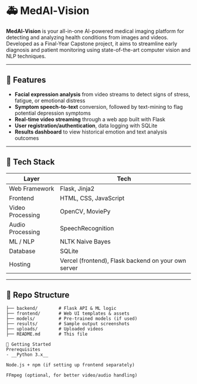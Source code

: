 
# 🚑 MedAI‑Vision

**MedAI‑Vision** is your all-in-one AI-powered medical imaging platform for detecting and analyzing health conditions from images and videos. Developed as a Final-Year Capstone project, it aims to streamline early diagnosis and patient monitoring using state-of-the-art computer vision and NLP techniques.

---

## 🧠 Features

- **Facial expression analysis** from video streams to detect signs of stress, fatigue, or emotional distress  
- **Symptom speech-to-text** conversion, followed by text-mining to flag potential depression symptoms  
- **Real-time video streaming** through a web app built with Flask  
- **User registration/authentication**, data logging with SQLite  
- **Results dashboard** to view historical emotion and text analysis outcomes  

---

## 🔧 Tech Stack

| Layer            | Tech |
|------------------|------|
| Web Framework     | Flask, Jinja2 |
| Frontend         | HTML, CSS, JavaScript |
| Video Processing | OpenCV, MoviePy |
| Audio Processing | SpeechRecognition |
| ML / NLP          | NLTK Naive Bayes |
| Database          | SQLite |
| Hosting           | Vercel (frontend), Flask backend on your own server |

---

## 📂 Repo Structure

```text
├── backend/        # Flask API & ML logic
├── frontend/       # Web UI templates & assets
├── models/         # Pre‑trained models (if used)
├── results/        # Sample output screenshots
├── uploads/        # Uploaded videos
├── README.md       # This file

🚀 Getting Started
Prerequisites
- __Python 3.x__

Node.js + npm (if setting up frontend separately)

FFmpeg (optional, for better video/audio handling)

